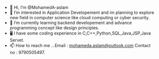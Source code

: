 - 👋 Hi, I’m @MohamedA-aslam
- 👀 I’m interested in Application Developement and im planning to explore new field in computer science like cloud computing or cyber security.
- 🌱 I’m currently learning backend developement and advance programming concept like design principles.
- 🖥  I have some coding experience in C,C++,Python,SQL,Java,JSP,Java Servet.
- 📫 How to reach me ...Email : mohameda.aslam@outlook.com  Contact no : 9790505497.


